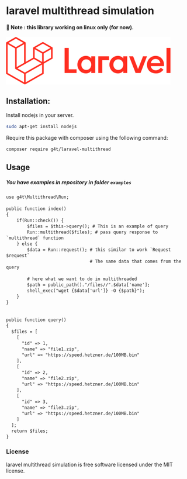 # laravel multithread simulation
#### 📌 Note : this library working on linux only (for now).

<img src="https://github.com/hussein4alaa/laravel-multithread-simulation/blob/main/laravel.png?raw=true" width="450" />

## Installation:
Install nodejs in your server.
```sh
sudo apt-get install nodejs
```

Require this package with composer using the following command:
```sh
composer require g4t/laravel-multithread
```

## Usage
##### You have examples in repository in folder `examples`

```shell
use g4t\Multithread\Run;

public function index()
{
    if(Run::check()) {
        $files = $this->query(); # This is an example of query
        Run::multithread($files); # pass query response to `multithread` function
    } else {
        $data = Run::request(); # this similar to work `Request $request`
                                # The same data that comes from the query

        # here what we want to do in multithreaded
        $path = public_path()."/files//".$data['name'];
        shell_exec("wget {$data['url']} -O {$path}");
    }
}


public function query()
{
  $files = [
    [
      "id" => 1,
      "name" => "file1.zip",
      "url" => "https://speed.hetzner.de/100MB.bin"
    ],
    [
      "id" => 2,
      "name" => "file2.zip",
      "url" => "https://speed.hetzner.de/100MB.bin"
    ],
    [
      "id" => 3,
      "name" => "file3.zip",
      "url" => "https://speed.hetzner.de/100MB.bin"
    ]
  ];
  return $files;
}
```

### License

laravel multithread simulation is free software licensed under the MIT license.
